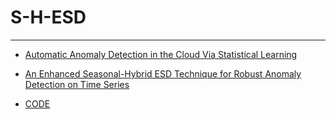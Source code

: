 # S-H-ESD
---

- [Automatic Anomaly Detection in the Cloud Via Statistical Learning](https://arxiv.org/pdf/1704.07706.pdf)

- [An Enhanced Seasonal-Hybrid ESD Technique for
Robust Anomaly Detection on Time Series](http://www.sbrc2018.ufscar.br/wp-content/uploads/2018/04/179351.pdf)

- [CODE](https://github.com/twitter/AnomalyDetection?utm_medium=hao.caibaojian.com&utm_source=hao.caibaojian.com)
